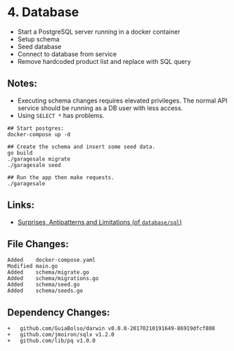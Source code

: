# 4. Database

- Start a PostgreSQL server running in a docker container
- Setup schema
- Seed database
- Connect to database from service
- Remove hardcoded product list and replace with SQL query

## Notes:

- Executing schema changes requires elevated privileges. The normal API service
  should be running as a DB user with less access.
- Using `SELECT *` has problems.

```
## Start postgres:
docker-compose up -d

## Create the schema and insert some seed data.
go build
./garagesale migrate
./garagesale seed

## Run the app then make requests.
./garagesale
```

## Links:

- [Surprises, Antipatterns and Limitations (of `database/sql`)](http://go-database-sql.org/surprises.html)


## File Changes:

```
Added    docker-compose.yaml
Modified main.go
Added    schema/migrate.go
Added    schema/migrations.go
Added    schema/seed.go
Added    schema/seeds.go
```

## Dependency Changes:

```
+ 	github.com/GuiaBolso/darwin v0.0.0-20170210191649-86919dfcf808
+ 	github.com/jmoiron/sqlx v1.2.0
+ 	github.com/lib/pq v1.0.0
```